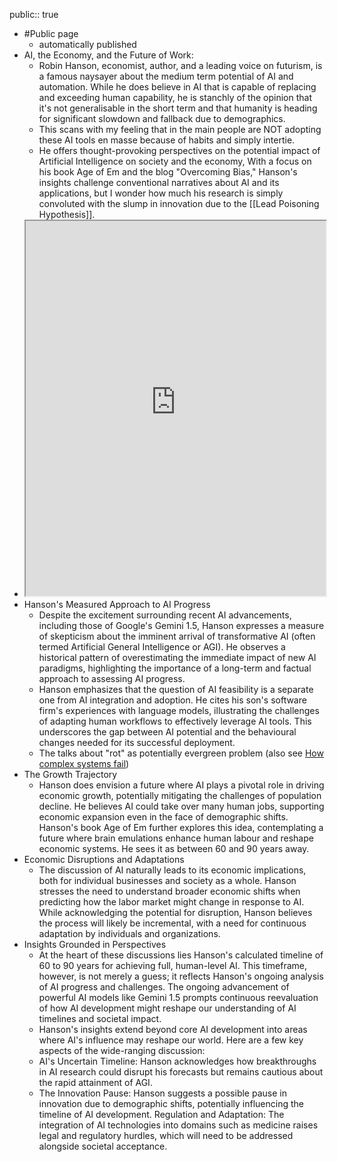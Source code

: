 public:: true

- #Public page
	 - automatically published
- AI, the Economy, and the Future of Work:
	- Robin Hanson, economist, author, and a leading voice on futurism, is a famous naysayer about the medium term potential of AI and automation. While he does believe in AI that is capable of replacing and exceeding human capability, he is stanchly of the opinion that it's not generalisable in the short term and that humanity is heading for significant slowdown and fallback due to demographics.
	- This scans with my feeling that in the main people are NOT adopting these AI tools en masse because of habits and simply intertie.
	- He offers thought-provoking perspectives on the potential impact of Artificial Intelligence on society and the economy, With a focus on his book Age of Em and the blog "Overcoming Bias," Hanson's insights challenge conventional narratives about AI and its applications, but I wonder how much his research is simply convoluted with the slump in innovation due to the [[Lead Poisoning Hypothesis]].
- <iframe src="https://www.overcomingbias.com/" style="width: 100%; height: 600px"></iframe>
- Hanson's Measured Approach to AI Progress
	- Despite the excitement surrounding recent AI advancements, including those of Google's Gemini 1.5, Hanson expresses a measure of skepticism about the imminent arrival of transformative AI (often termed Artificial General Intelligence or AGI). He observes a historical pattern of overestimating the immediate impact of new AI paradigms, highlighting the importance of a long-term and factual approach to assessing AI progress.
	- Hanson emphasizes that the question of AI feasibility is a separate one from AI integration and adoption. He cites his son's software firm's experiences with language models, illustrating the challenges of adapting human workflows to effectively leverage AI tools. This underscores the gap between AI potential and the behavioural changes needed for its successful deployment.
	- The talks about "rot" as potentially evergreen problem (also see [How complex systems fail](https://www.researchgate.net/publication/228797158_How_complex_systems_fail))
- The Growth Trajectory
	- Hanson does envision a future where AI plays a pivotal role in driving economic growth, potentially mitigating the challenges of population decline. He believes AI could take over many human jobs, supporting economic expansion even in the face of demographic shifts. Hanson's book Age of Em further explores this idea, contemplating a future where brain emulations enhance human labour and reshape economic systems. He sees it as between 60 and 90 years away.
- Economic Disruptions and Adaptations
	- The discussion of AI naturally leads to its economic implications, both for individual businesses and society as a whole. Hanson stresses the need to understand broader economic shifts when predicting how the labor market might change in response to AI. While acknowledging the potential for disruption, Hanson believes the process will likely be incremental, with a need for continuous adaptation by individuals and organizations.
- Insights Grounded in Perspectives
	- At the heart of these discussions lies Hanson's calculated timeline of 60 to 90 years for achieving full, human-level AI. This timeframe, however, is not merely a guess; it reflects Hanson's ongoing analysis of AI progress and challenges. The ongoing advancement of powerful AI models like Gemini 1.5 prompts continuous reevaluation of how AI development might reshape our understanding of AI timelines and societal impact.
	- Hanson's insights extend beyond core AI development into areas where AI's influence may reshape our world. Here are a few key aspects of the wide-ranging discussion:
	- AI's Uncertain Timeline: Hanson acknowledges how breakthroughs in AI research could disrupt his forecasts but remains cautious about the rapid attainment of AGI.
	- The Innovation Pause: Hanson suggests a possible pause in innovation due to demographic shifts, potentially influencing the timeline of AI development. Regulation and Adaptation: The integration of AI technologies into domains such as medicine raises legal and regulatory hurdles, which will need to be addressed alongside societal acceptance.